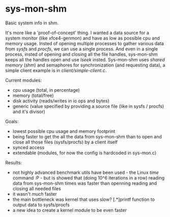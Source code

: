 # sys-mon-shm
Basic system info in shm.

It's more like a 'proof-of-concept' thing. I wanted a data source for a system monitor (like xfce4-genmon) and have as low as possible cpu and memory usage. Insted of opening multiple processes to gather various data from *sysfs* and *procfs*, we can use a single process. And even in a single process, insted of opening and closing all the file handles, sys-mon-shm keeps all the handles open and use *lseek* insted. Sys-mon-shm uses *shared memory* (shm) and semaphores for synchronization (and requesting data), a simple client example is in *client/simple-client.c*.

Current modules:
- cpu usage (total, in percentage)
- memory (total/free)
- disk activity (reads/writes in io ops and bytes)
- generic (value specified by providing a source file (like in sysfs / procfs) and it's divisor)

Goals:
- lowest possible cpu usage and memory footprint
- being faster to get the all the data from sys-mon-shm than to open and close all those files (sysfs/procfs) by a client itself
- synced access
- extendable (modules, for now the config is hardcoded in sys-mon.c)

Results:
- not highly advanced benchmark utils have been used - the Linux *time* command :P - but is showed that (doing 10^6 iterations in a row) reading data from sys-mon-shm times was faster than openning reading and closing all needed files
- it wasn't *much* faster
- the main bottleneck was kernel that uses slow? [.*]printf function to output data to sysfs/procfs
- a new idea to create a kernel module to be even faster

